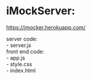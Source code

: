 # iMockServer:
https://imocker.herokuapp.com/
<div>server code:</div>
<div>- server.js</div>
<div>front end code:</div>
<div>- app.js</div>
<div>- style.css</div>
<div>- index.html</div>
